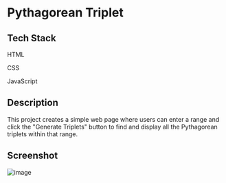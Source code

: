 <h1>Pythagorean Triplet</h1>
<h2>Tech Stack</h2>

HTML

CSS

JavaScript

<h2>Description</h2>
This project creates a simple web page where users can enter a range and click the "Generate Triplets" button to find and display all the Pythagorean triplets within that range.
<h2>Screenshot</h2>

![image](https://github.com/Nikita06211/Dev-Geeks/assets/120494269/dfcee116-8881-4b13-857b-39fbbead092e)
